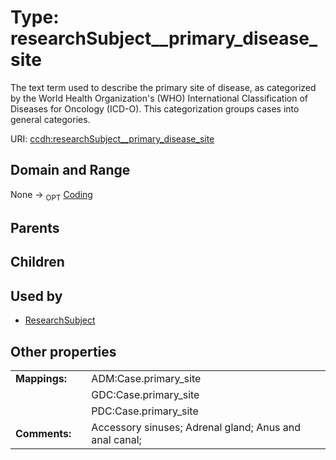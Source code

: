 
# Type: researchSubject__primary_disease_site


The text term used to describe the primary site of disease, as categorized by the World Health Organization's (WHO) International Classification of Diseases for Oncology (ICD-O). This categorization groups cases into general categories.

URI: [ccdh:researchSubject__primary_disease_site](https://example.org/ccdh/researchSubject__primary_disease_site)


## Domain and Range

None ->  <sub>OPT</sub> [Coding](Coding.md)

## Parents


## Children


## Used by

 * [ResearchSubject](ResearchSubject.md)

## Other properties

|  |  |  |
| --- | --- | --- |
| **Mappings:** | | ADM:Case.primary_site |
|  | | GDC:Case.primary_site |
|  | | PDC:Case.primary_site |
| **Comments:** | | Accessory sinuses; Adrenal gland; Anus and anal canal;  |

